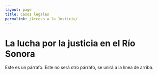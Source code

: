 ```yaml
---
layout: page
title: Casos legales
permalink: /Acceso a la Justicia/
---
```


# La lucha por la justicia en el Río Sonora


Este es un párrafo.
Este no será otro párrafo, se unirá a la línea de arriba.
